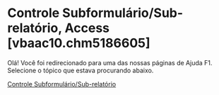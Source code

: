 
# Controle Subformulário/Sub-relatório, Access [vbaac10.chm5186605]

Olá! Você foi redirecionado para uma das nossas páginas de Ajuda F1. Selecione o tópico que estava procurando abaixo.

[Controle Subformulário/Sub-relatório](http://msdn.microsoft.com/library/a010e499-7ea6-56c2-5159-5a7df1562ca5%28Office.15%29.aspx)
